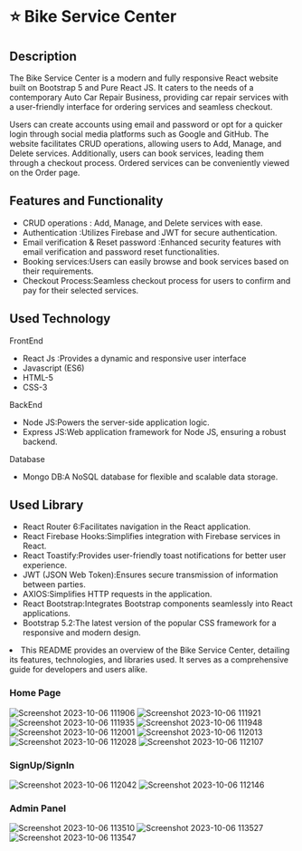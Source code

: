 # ⭐ Bike Service Center

<h2>Description</h2>
<p>
The Bike Service Center is a modern and fully responsive React website built on Bootstrap 5 and Pure React JS. It caters to the needs of a contemporary Auto Car Repair Business, providing car repair services with a user-friendly interface for ordering services and seamless checkout.

Users can create accounts using email and password or opt for a quicker login through social media platforms such as Google and GitHub. The website facilitates CRUD operations, allowing users to Add, Manage, and Delete services. Additionally, users can book services, leading them through a checkout process. Ordered services can be conveniently viewed on the Order page.
</p>

<h2>Features and Functionality</h2>

<ul> 
  <li> CRUD operations : Add, Manage, and Delete services with ease. </li>
  <li> Authentication :Utilizes Firebase and JWT for secure authentication. </li>
  <li> Email verification & Reset password :Enhanced security features with email verification and password reset functionalities.</li>
  <li> Booking services:Users can easily browse and book services based on their requirements. </li>
  <li> Checkout Process:Seamless checkout process for users to confirm and pay for their selected services. </li>
</ul>

<h2>Used Technology</h2>

<p>FrontEnd</p>

<ul> 
  <li>React Js :Provides a dynamic and responsive user interface</li>
  <li>Javascript (ES6)</li>
  <li>HTML-5</li>
  <li>CSS-3</li>
</ul>

<p>BackEnd</p>

<ul> 
  <li>Node JS:Powers the server-side application logic.</li>
  <li>Express JS:Web application framework for Node JS, ensuring a robust backend.</li>
</ul>
<p>Database</p>

<ul> 
  <li>Mongo DB:A NoSQL database for flexible and scalable data storage.</li>
</ul>

<h2>Used Library</h2>

<ul> 
  <li>React Router 6:Facilitates navigation in the React application.</li>
  <li>React Firebase Hooks:Simplifies integration with Firebase services in React.</li>
  <li>React Toastify:Provides user-friendly toast notifications for better user experience.</li>
  <li>JWT (JSON Web Token):Ensures secure transmission of information between parties.</li>
  <li>AXIOS:Simplifies HTTP requests in the application.</li>
  <li>React Bootstrap:Integrates Bootstrap components seamlessly into React applications.</li>
  <li>Bootstrap 5.2:The latest version of the popular CSS framework for a responsive and modern design.</li>
</ul>

  <li>This README provides an overview of the Bike Service Center, detailing its features, technologies, and libraries   used. It serves as a comprehensive guide for developers and users alike.</li>

<h3>Home Page</h3>

  ![Screenshot 2023-10-06 111906](https://github.com/vishalkr0132/Bike_Service/assets/131611139/5d931015-9d4b-4f9a-b414-4f6595ede59c)
  ![Screenshot 2023-10-06 111921](https://github.com/vishalkr0132/Bike_Service/assets/131611139/c1b3b875-8f4c-4be3-88ed-e8dd7f031798)
  ![Screenshot 2023-10-06 111935](https://github.com/vishalkr0132/Bike_Service/assets/131611139/d65544be-2e6e-4cbf-ac03-5a2eadf23b1c)
  ![Screenshot 2023-10-06 111948](https://github.com/vishalkr0132/Bike_Service/assets/131611139/40c4f4a5-e54d-4a45-aa77-1bac1edde43b)
  ![Screenshot 2023-10-06 112001](https://github.com/vishalkr0132/Bike_Service/assets/131611139/278a2c8d-432e-4beb-9cf8-0b3f3d5ab70d)
  ![Screenshot 2023-10-06 112013](https://github.com/vishalkr0132/Bike_Service/assets/131611139/1ff7ae78-80cc-48a1-819e-327fcf1470d1)
  ![Screenshot 2023-10-06 112028](https://github.com/vishalkr0132/Bike_Service/assets/131611139/08cf0dc3-6a60-4597-935d-66eab406bfa0)
  ![Screenshot 2023-10-06 112107](https://github.com/vishalkr0132/Bike_Service/assets/131611139/4ab3c935-8823-42b0-8472-57c48c43f659)<h3>SignUp/SignIn</h3>
  
![Screenshot 2023-10-06 112042](https://github.com/vishalkr0132/Bike_Service/assets/131611139/ad741cbb-76c6-4268-af93-bd54e54028dd)
![Screenshot 2023-10-06 112146](https://github.com/vishalkr0132/Bike_Service/assets/131611139/40c53967-6fa1-46a8-a748-5c77e14fefc7)


<h3>Admin Panel</h3>

![Screenshot 2023-10-06 113510](https://github.com/vishalkr0132/Bike_Service/assets/131611139/15faf61c-d98c-4e18-9a2b-07e05ed69044)
![Screenshot 2023-10-06 113527](https://github.com/vishalkr0132/Bike_Service/assets/131611139/e10215fe-9e9f-42ce-9e75-abe79c7e1173)
![Screenshot 2023-10-06 113547](https://github.com/vishalkr0132/Bike_Service/assets/131611139/b269596a-6f76-4d82-a056-c342a59f65b8)








  
